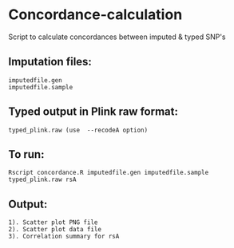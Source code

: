 # Concordance-calculation
Script to calculate concordances between imputed &amp; typed SNP's

## Imputation files:
```
imputedfile.gen
imputedfile.sample
```

## Typed output in Plink raw format:
```
typed_plink.raw (use  --recodeA option)
```

## To run:
```
Rscript concordance.R imputedfile.gen imputedfile.sample typed_plink.raw rsA
```

## Output:
```
1). Scatter plot PNG file
2). Scatter plot data file 
3). Correlation summary for rsA
```
